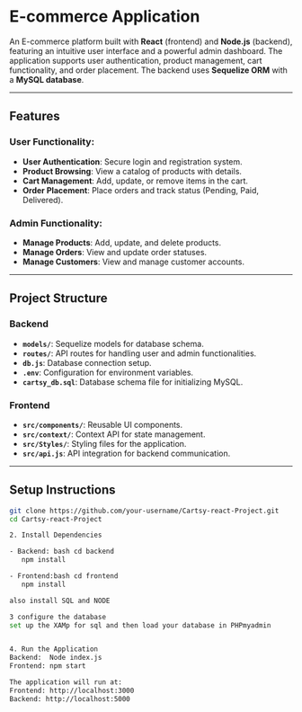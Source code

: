 # **E-commerce Application**

An E-commerce platform built with **React** (frontend) and **Node.js** (backend), featuring an intuitive user interface and a powerful admin dashboard. The application supports user authentication, product management, cart functionality, and order placement. The backend uses **Sequelize ORM** with a **MySQL database**.

---

## **Features**

### User Functionality:
- **User Authentication**: Secure login and registration system.
- **Product Browsing**: View a catalog of products with details.
- **Cart Management**: Add, update, or remove items in the cart.
- **Order Placement**: Place orders and track status (Pending, Paid, Delivered).

### Admin Functionality:
- **Manage Products**: Add, update, and delete products.
- **Manage Orders**: View and update order statuses.
- **Manage Customers**: View and manage customer accounts.

---

## **Project Structure**

### **Backend**
- **`models/`**: Sequelize models for database schema.
- **`routes/`**: API routes for handling user and admin functionalities.
- **`db.js`**: Database connection setup.
- **`.env`**: Configuration for environment variables.
- **`cartsy_db.sql`**: Database schema file for initializing MySQL.

### **Frontend**
- **`src/components/`**: Reusable UI components.
- **`src/context/`**: Context API for state management.
- **`src/Styles/`**: Styling files for the application.
- **`src/api.js`**: API integration for backend communication.

---

## **Setup Instructions**
```bash
git clone https://github.com/your-username/Cartsy-react-Project.git
cd Cartsy-react-Project

2. Install Dependencies

- Backend: bash cd backend
   npm install

- Frontend:bash cd frontend
   npm install

also install SQL and NODE

3 configure the database
set up the XAMp for sql and then load your database in PHPmyadmin 


4. Run the Application
Backend:  Node index.js
Frontend: npm start

The application will run at:
Frontend: http://localhost:3000
Backend: http://localhost:5000
